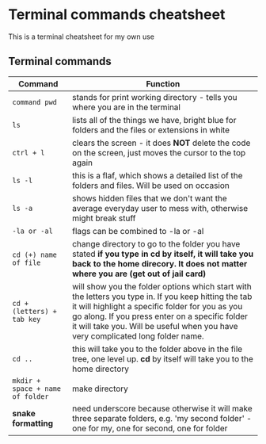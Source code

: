 # Terminal commands cheatsheet

This is a terminal cheatsheet for my own use

## Terminal commands

| Command | Function |
| ----------- | ----------- |
| `command pwd` | stands for print working directory - tells you where you are in the terminal |
| `ls` | lists all of the things we have, bright blue for folders and the files or extensions in white |
|`ctrl + l`| clears the screen - it does **NOT** delete the code on the screen, just moves the cursor to the top again|
|`ls -l`|this is a flaf, which shows a detailed list of the folders and files. Will be used on occasion|
|`ls -a`|shows hidden files that we don't want the average everyday user to mess with, otherwise might break stuff|
|`-la or -al`|flags can be combined to -la or -al|
|`cd (+) name of file`|change directory to go to the folder you have stated **if you type in cd by itself, it will take you back to the home direcory. It does not matter where you are (get out of jail card)**|
|`cd + (letters) + tab key`|will show you the folder options which start with the letters you type in. If you keep hitting the tab it will highlight a specific folder for you as you go along. If you press enter on a specific folder it will take you. Will be useful when you have very complicated long folder name.|
|`cd ..`|this will take you to the folder above in the file tree, one level up. **cd** by itself will take you to the home directory|
|`mkdir + space + name of folder`|make directory|
|**snake formatting**|need underscore because otherwise it will make three separate folders, e.g. 'my second folder' - one for my, one for second, one for folder|

